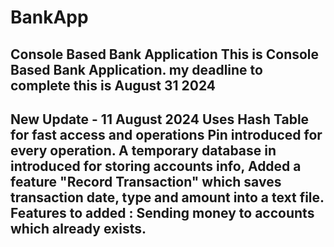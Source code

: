 # BankApp
Console Based Bank Application
This is Console Based Bank Application.
my deadline to complete this is August 31 2024
---------------------------------------------------------------------
New Update - 11 August 2024
Uses Hash Table for fast access and operations
Pin introduced for every operation.
A temporary database in introduced for storing accounts info,
Added a feature "Record Transaction" which saves transaction date, type and amount into a text file.
Features to added :
Sending money to accounts which already exists.
--------------------------------------------------------------------
